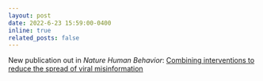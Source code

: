 ```yaml
---
layout: post
date: 2022-6-23 15:59:00-0400
inline: true
related_posts: false
---
```


New publication out in <i>Nature Human Behavior</i>: <a href="https://www.nature.com/articles/s41562-022-01388-6">Combining interventions to reduce the spread of viral misinformation</a>
